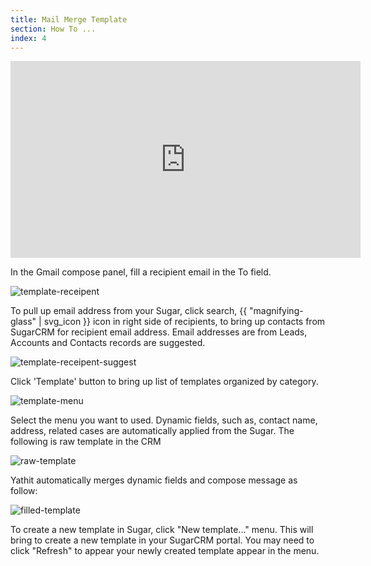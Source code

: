 ```yaml
---
title: Mail Merge Template 
section: How To ...
index: 4
---
```


<iframe width="560" height="315" src="https://www.youtube.com/embed/ByisDh97d1E?list=PL0ZVs2MTcLP82s0qTsQ3RTZXad_dZCSbU" frameborder="0" allowfullscreen></iframe>

In the Gmail compose panel, fill a recipient email in the To field. 

![template-receipent](https://yathit-assets.storage.googleapis.com/web/template-receipent.png)

To pull up email address from your Sugar, click search, {{ "magnifying-glass" | svg_icon }} icon in right side of recipients, to bring up contacts from SugarCRM for recipient email address. Email addresses are from Leads, Accounts and Contacts records are suggested.

![template-receipent-suggest](https://yathit-assets.storage.googleapis.com/web/template-receipent-suggest.png)

Click 'Template' button to bring up list of templates organized by category.

![template-menu](https://yathit-assets.storage.googleapis.com/web/template-menu.png)

Select the menu you want to used. Dynamic fields, such as, contact name, address, related cases are automatically applied from the Sugar. The following is raw template in the CRM

![raw-template](https://yathit-assets.storage.googleapis.com/web/raw-template.png)

Yathit automatically merges dynamic fields and compose message as follow:

![filled-template](https://yathit-assets.storage.googleapis.com/web/filled-template.png)

To create a new template in Sugar, click "New template..." menu. This will bring to create a new template in your SugarCRM portal. You may need to click "Refresh" to appear your newly created template appear in the menu.


